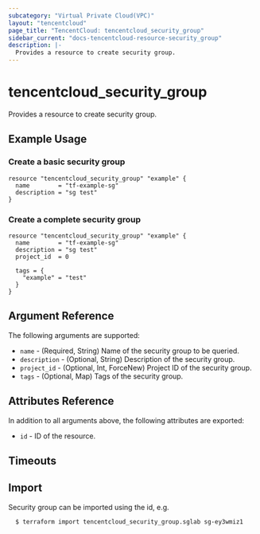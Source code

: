 ```yaml
---
subcategory: "Virtual Private Cloud(VPC)"
layout: "tencentcloud"
page_title: "TencentCloud: tencentcloud_security_group"
sidebar_current: "docs-tencentcloud-resource-security_group"
description: |-
  Provides a resource to create security group.
---
```


# tencentcloud_security_group

Provides a resource to create security group.

## Example Usage

### Create a basic security group

```hcl
resource "tencentcloud_security_group" "example" {
  name        = "tf-example-sg"
  description = "sg test"
}
```

### Create a complete security group

```hcl
resource "tencentcloud_security_group" "example" {
  name        = "tf-example-sg"
  description = "sg test"
  project_id  = 0

  tags = {
    "example" = "test"
  }
}
```

## Argument Reference

The following arguments are supported:

* `name` - (Required, String) Name of the security group to be queried.
* `description` - (Optional, String) Description of the security group.
* `project_id` - (Optional, Int, ForceNew) Project ID of the security group.
* `tags` - (Optional, Map) Tags of the security group.

## Attributes Reference

In addition to all arguments above, the following attributes are exported:

* `id` - ID of the resource.



## Timeouts

<no value>


## Import

Security group can be imported using the id, e.g.

```
  $ terraform import tencentcloud_security_group.sglab sg-ey3wmiz1
```

